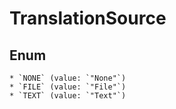 # TranslationSource

## Enum

    * `NONE` (value: `"None"`)
    * `FILE` (value: `"File"`)
    * `TEXT` (value: `"Text"`)
